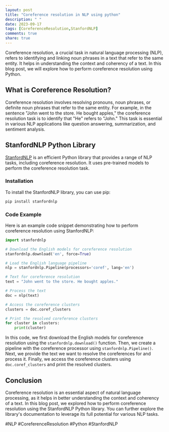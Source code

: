 ```yaml
---
layout: post
title: "Coreference resolution in NLP using python"
description: " "
date: 2023-09-17
tags: [CoreferenceResolution,StanfordNLP]
comments: true
share: true
---
```


Coreference resolution, a crucial task in natural language processing (NLP), refers to identifying and linking noun phrases in a text that refer to the same entity. It helps in understanding the context and coherency of a text. In this blog post, we will explore how to perform coreference resolution using Python.

## What is Coreference Resolution?

Coreference resolution involves resolving pronouns, noun phrases, or definite noun phrases that refer to the same entity. For example, in the sentence "John went to the store. He bought apples," the coreference resolution task is to identify that "He" refers to "John." This task is essential in various NLP applications like question answering, summarization, and sentiment analysis.

## StanfordNLP Python Library

[StanfordNLP](https://stanfordnlp.github.io/stanfordnlp/) is an efficient Python library that provides a range of NLP tasks, including coreference resolution. It uses pre-trained models to perform the coreference resolution task.

### Installation

To install the StanfordNLP library, you can use pip:

```python
pip install stanfordnlp
```

### Code Example

Here is an example code snippet demonstrating how to perform coreference resolution using StanfordNLP:

```python
import stanfordnlp

# Download the English models for coreference resolution
stanfordnlp.download('en', force=True)

# Load the English language pipeline
nlp = stanfordnlp.Pipeline(processors='coref', lang='en')

# Text for coreference resolution
text = "John went to the store. He bought apples."

# Process the text
doc = nlp(text)

# Access the coreference clusters
clusters = doc.coref_clusters

# Print the resolved coreference clusters
for cluster in clusters:
    print(cluster)
```

In this code, we first download the English models for coreference resolution using the `stanfordnlp.download()` function. Then, we create a pipeline with the coreference processor using `stanfordnlp.Pipeline()`. Next, we provide the text we want to resolve the coreferences for and process it. Finally, we access the coreference clusters using `doc.coref_clusters` and print the resolved clusters.

## Conclusion

Coreference resolution is an essential aspect of natural language processing, as it helps in better understanding the context and coherency of a text. In this blog post, we explored how to perform coreference resolution using the StanfordNLP Python library. You can further explore the library's documentation to leverage its full potential for various NLP tasks.

#NLP #CoreferenceResolution #Python #StanfordNLP
